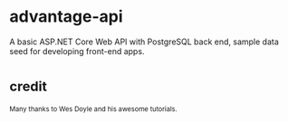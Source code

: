 # advantage-api
A basic ASP.NET Core Web API with PostgreSQL back end, sample data seed for developing front-end apps.

# <small>credit</small>
<small>Many thanks to Wes Doyle and his awesome tutorials.</small>
